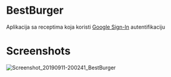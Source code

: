 # BestBurger
Aplikacija sa receptima koja koristi [Google Sign-In](https://developers.google.com/identity/) autentifikaciju


# Screenshots
![Screenshot_20190911-200241_BestBurger](https://user-images.githubusercontent.com/32592551/64727370-00ec7900-d4d9-11e9-841c-db655f2e6440.jpg)

